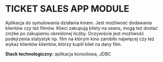 # TICKET SALES APP MODULE

Aplikacja do symulowania działania kinem. Jest możliwość dodawania klientów czy też filmów. Klieci zakupują bilety na seans, mogą też dostać zniżke po zakupieniu określonej liczby. Oczywiście jest możliwość podejrzenia statystyk np. film na którym kino zarobiło najwięcej czy też wykaz klientów klientów, którzy kupili bilet na dany film.


<b>Stack technologiczny:</b> aplikacja konsolowa, JDBC
